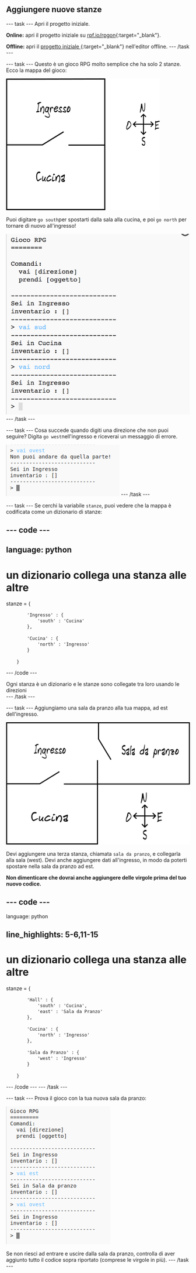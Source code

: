 ## Aggiungere nuove stanze

\--- task \--- Apri il progetto iniziale.

**Online:** apri il progetto iniziale su [rpf.io/rpgon](http://rpf.io/rpgon){:target="_blank"}.

**Offline:** apri il [progetto iniziale ](http://rpf.io/p/en/rpg-go){:target="_blank"} nell'editor offline. \--- /task \---

\--- task \--- Questo è un gioco RPG molto semplice che ha solo 2 stanze. Ecco la mappa del gioco:

![screenshot](images/rpg-map1.png)

Puoi digitare `go south`per spostarti dalla sala alla cucina, e poi `go north` per tornare di nuovo all'ingresso!

![screenshot](images/rpg-controls.png) \--- /task \---

\--- task \--- Cosa succede quando digiti una direzione che non puoi seguire? Digita `go west`nell'ingresso e riceverai un messaggio di errore.

![screenshot](images/rpg-error.png) \--- /task \---

\--- task \--- Se cerchi la variabile `stanze`, puoi vedere che la mappa è codificata come un dizionario di stanze:

## \--- code \---

## language: python

# un dizionario collega una stanza alle altre

stanze = {

            'Ingresso' : {
                'south' : 'Cucina'
            },
    
            'Cucina' : {
                'north' : 'Ingresso'
            }
    
        }
    

\--- /code \---

Ogni stanza è un dizionario e le stanze sono collegate tra loro usando le direzioni   
\--- /task \---

\--- task \--- Aggiungiamo una sala da pranzo alla tua mappa, ad est dell'ingresso.

![screenshot](images/rpg-dining.png)

Devi aggiungere una terza stanza, chiamata `sala da pranzo`, e collegarla alla sala (west). Devi anche aggiungere dati all'ingresso, in modo da poterti spostare nella sala da pranzo ad est.

**Non dimenticare che dovrai anche aggiungere delle virgole prima del tuo nuovo codice.**

## \--- code \---

language: python

## line_highlights: 5-6,11-15

# un dizionario collega una stanza alle altre

stanze = {

            'Hall' : {
                'south' : 'Cucina',
                'east' : 'Sala da Pranzo'
            },
    
            'Cucina' : {
                'north' : 'Ingresso'
            },
    
            'Sala da Pranzo' : {
                'west' : 'Ingresso'
            }
    
        }
    

\--- /code \--- \--- /task \---

\--- task \--- Prova il gioco con la tua nuova sala da pranzo:

![screenshot](images/rpg-dining-test.png)

Se non riesci ad entrare e uscire dalla sala da pranzo, controlla di aver aggiunto tutto il codice sopra riportato (comprese le virgole in più). \--- /task \---